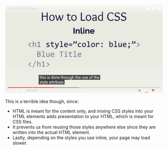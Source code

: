 <img src="1. Inline.png">

This is a terrible idea though, since:
- HTML is meant for the content only, and mixing CSS styles into your HTML elements adds presentation to your HTML,
which is meant for CSS files.
- It prevents us from reusing those styles anywhere else since they are written into the actual HTML element.
- Lastly, depending on the styles you use inline, your page may load slower.
